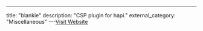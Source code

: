 ---
title: "blankie"
description: "CSP plugin for hapi."
external_category: "Miscellaneous"
---[Visit Website](https://github.com/nlf/blankie)

